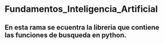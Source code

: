# Fundamentos_Inteligencia_Artificial


## En esta rama se ecuentra la libreria que contiene las funciones de busqueda en python.

